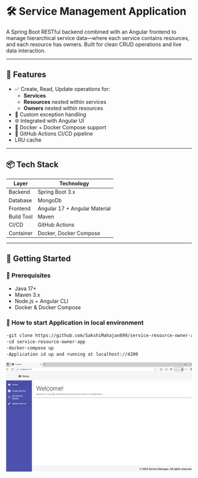 # 🛠️ Service Management Application

A Spring Boot RESTful backend combined with an Angular frontend to manage hierarchical service data—where each service contains resources, and each resource has owners. Built for clean CRUD operations and live data interaction.

---

## 🧩 Features

- ✅ Create, Read, Update operations for:
    - **Services**
    - **Resources** nested within services
    - **Owners** nested within resources
- 🧪 Custom exception handling 
- 🌐 Integrated with Angular  UI
- 🐳 Docker + Docker Compose support
- 🔄 GitHub Actions CI/CD pipeline
-    LRU cache  

---

## 📦 Tech Stack

| Layer        | Technology                    |
|--------------|-------------------------------|
| Backend      | Spring Boot 3.x               |
| Database     | MongoDb                       |
| Frontend     | Angular 17 + Angular Material |
| Build Tool   | Maven                         |
| CI/CD        | GitHub Actions                |
| Container    | Docker, Docker Compose        |

---

## 🚀 Getting Started

### 🔧 Prerequisites

- Java 17+
- Maven 3.x
- Node.js + Angular CLI
- Docker & Docker Compose

### 🐳 How to start Application in local environment

```bash
-git clone https://github.com/SakshiMahajan899/service-resource-owner-app.git
-cd service-resource-owner-app
-docker-compose up
-Application id up and running at localhost://4200
```

![img.png](img.png)

